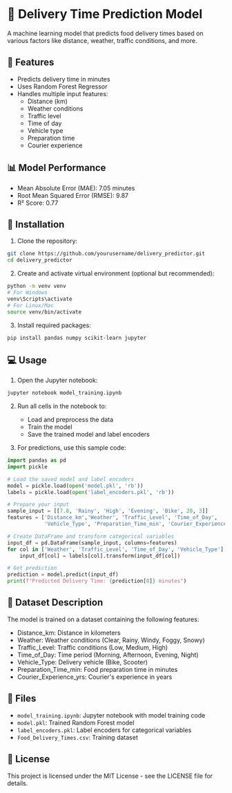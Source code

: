 # 🚚 Delivery Time Prediction Model

A machine learning model that predicts food delivery times based on various factors like distance, weather, traffic conditions, and more.

## 🎯 Features

- Predicts delivery time in minutes
- Uses Random Forest Regressor
- Handles multiple input features:
  - Distance (km)
  - Weather conditions
  - Traffic level
  - Time of day
  - Vehicle type
  - Preparation time
  - Courier experience

## 📊 Model Performance

- Mean Absolute Error (MAE): 7.05 minutes
- Root Mean Squared Error (RMSE): 9.87
- R² Score: 0.77

## 🔧 Installation

1. Clone the repository:
```bash
git clone https://github.com/yourusername/delivery_predictor.git
cd delivery_predictor
```

2. Create and activate virtual environment (optional but recommended):
```bash
python -m venv venv
# For Windows
venv\Scripts\activate
# For Linux/Mac
source venv/bin/activate
```

3. Install required packages:
```bash
pip install pandas numpy scikit-learn jupyter
```

## 💻 Usage

1. Open the Jupyter notebook:
```bash
jupyter notebook model_training.ipynb
```

2. Run all cells in the notebook to:
   - Load and preprocess the data
   - Train the model
   - Save the trained model and label encoders

3. For predictions, use this sample code:
```python
import pandas as pd
import pickle

# Load the saved model and label encoders
model = pickle.load(open('model.pkl', 'rb'))
labels = pickle.load(open('label_encoders.pkl', 'rb'))

# Prepare your input
sample_input = [[7.8, 'Rainy', 'High', 'Evening', 'Bike', 20, 3]]
features = ['Distance_km','Weather', 'Traffic_Level', 'Time_of_Day', 
            'Vehicle_Type', 'Preparation_Time_min', 'Courier_Experience_yrs']

# Create DataFrame and transform categorical variables
input_df = pd.DataFrame(sample_input, columns=features)
for col in ['Weather', 'Traffic_Level', 'Time_of_Day', 'Vehicle_Type']:
    input_df[col] = labels[col].transform(input_df[col])

# Get prediction
prediction = model.predict(input_df)
print(f"Predicted Delivery Time: {prediction[0]} minutes")
```

## 📝 Dataset Description

The model is trained on a dataset containing the following features:
- Distance_km: Distance in kilometers
- Weather: Weather conditions (Clear, Rainy, Windy, Foggy, Snowy)
- Traffic_Level: Traffic conditions (Low, Medium, High)
- Time_of_Day: Time period (Morning, Afternoon, Evening, Night)
- Vehicle_Type: Delivery vehicle (Bike, Scooter)
- Preparation_Time_min: Food preparation time in minutes
- Courier_Experience_yrs: Courier's experience in years

## 📁 Files
- `model_training.ipynb`: Jupyter notebook with model training code
- `model.pkl`: Trained Random Forest model
- `label_encoders.pkl`: Label encoders for categorical variables
- `Food_Delivery_Times.csv`: Training dataset

## 📄 License

This project is licensed under the MIT License - see the LICENSE file for details.
